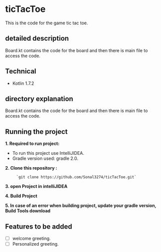 # ticTacToe
This is the code for the game tic tac toe. 

## detailed description
Board.kt contains the code for the board and then there is main file to access the code.

## Technical
* Kotlin 1.7.2

## directory explanation
Board.kt contains the code for the board and then there is main file to access the code.

## Running the project
**1. Required to run project:**
 - To run this project use IntelliJIDEA.
 - Gradle version used: gradle 2.0.

**2. Clone this repository :**

         `git clone https://github.com/Sonal3274/ticTacToe.git`

**3. open Project in intelliJIDEA**

**4. Build Project**

**5. In case of an error when building project, update your gradle version, Build Tools download**


## Features to be added

- [ ] welcome greeting.
- [ ] Personalized greeting.
